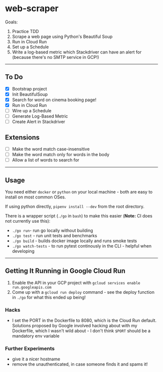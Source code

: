 # web-scraper

Goals:

1. Practice TDD
2. Scrape a web page using Python's Beautiful Soup
3. Run in Cloud Run
4. Set up a Schedule
5. Write a log-based metric which Stackdriver can have an alert for (because there's no SMTP service in GCP!)

---

## To Do

- [x] Bootstrap project
- [x] Init BeautifulSoup
- [x] Search for word on cinema booking page!
- [x] Run in Cloud Run
- [ ] Wire up a Schedule
- [ ] Generate Log-Based Metric
- [ ] Create Alert in Stackdriver

## Extensions

- [ ] Make the word match case-insensitive
- [ ] Make the word match only for words in the body
- [ ] Allow a list of words to search for

---

## Usage

You need either `docker` or `python` on your local machine - both are easy to install on most common OSes.

If using python directly, `pipenv install --dev` from the root directory.

There is a wrapper script (`./go` in `bash`) to make this easier (**Note:** CI does not currently use this):

- `./go run`- run go locally without building
- `./go test` - run unit tests and benchmarks
- `./go build` - builds docker image locally and runs smoke tests
- `./go watch-tests` - to run pytest continously in the CLI - helpful when developing

---

## Getting It Running in Google Cloud Run

1. Enable the API in your GCP project with `gcloud services enable run.googleapis.com`
2. Come up with a `gcloud run deploy` command - see the deploy function in `./go` for what this ended up being!

### Hacks

- I set the PORT in the Dockerfile to 8080, which is the Cloud Run default. Solutions proposed by Google involved hacking about with my Dockerfile, which I wasn't wild about - I don't think `$PORT` should be a mandatory env variable

### Further Experiments

- give it a nicer hostname
- remove the unauthenticated, in case someone finds it and spams it!
